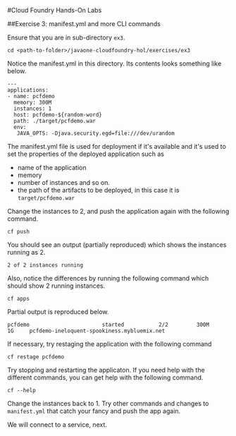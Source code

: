 #Cloud Foundry Hands-On Labs

##Exercise 3: manifest.yml and more CLI commands

Ensure that you are in sub-directory `ex3`.

```
cd <path-to-folder>/javaone-cloudfoundry-hol/exercises/ex3
```


Notice the manifest.yml in this directory. Its contents looks something like below.

```
---
applications:
- name: pcfdemo
  memory: 300M 
  instances: 1
  host: pcfdemo-${random-word}
  path: ./target/pcfdemo.war
  env:
   JAVA_OPTS: -Djava.security.egd=file:///dev/urandom
```

The manifest.yml file is used for deployment if it's available and it's used to set the properties of the deployed application such as

- name of the application
- memory
- number of instances and so on.
- the path of the artifacts to be deployed, in this case it is `target/pcfdemo.war`

Change the instances to 2, and push the application again with the following command.

```
cf push
```
You should see an output (partially reproduced) which shows the instances running as 2.

```
2 of 2 instances running
```

Also, notice the differences by running the following command which should show 2 running instances.

```
cf apps
```

Partial output is reproduced below.

```
pcfdemo                       started           2/2         300M     1G     pcfdemo-ineloquent-spookiness.mybluemix.net
```

If necessary, try restaging the application with the following command

```
cf restage pcfdemo
```

Try stopping and restarting the applicaton. If you need help with the different commands, you can get help with the following command.

```
cf --help
```

Change the instances back to 1. Try other commands and changes to `manifest.yml` that catch your fancy and push the app again.

We will connect to a service, next.
